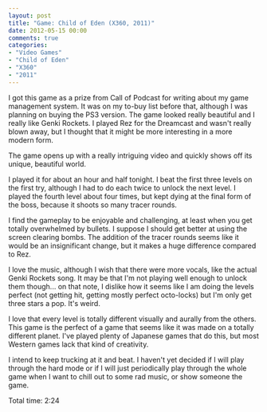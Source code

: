 ```yaml
---
layout: post
title: "Game: Child of Eden (X360, 2011)"
date: 2012-05-15 00:00
comments: true
categories:
- "Video Games"
- "Child of Eden"
- "X360"
- "2011"
---
```


I got this game as a prize from Call of Podcast for writing about
my game management system. It was on my to-buy list before that,
although I was planning on buying the PS3 version. The game looked
really beautiful and I really like Genki Rockets. I played Rez for
the Dreamcast and wasn't really blown away, but I thought that it
might be more interesting in a more modern form.

The game opens up with a really intriguing video and quickly shows
off its unique, beautiful world.

I played it for about an hour and half tonight. I beat the
first three levels on the first try, although I had to do each
twice to unlock the next level. I played the fourth level about
four times, but kept dying at the final form of the boss, because
it shoots so many tracer rounds.

I find the gameplay to be enjoyable and challenging, at least when
you get totally overwhelmed by bullets. I suppose I should get
better at using the screen clearing bombs. The addition of the
tracer rounds seems like it would be an insignificant change, but
it makes a huge difference compared to Rez.

I love the music, although I wish that there were more vocals,
like the actual Genki Rockets song. It may be that I'm not playing
well enough to unlock them though... on that note, I dislike how
it seems like I am doing the levels perfect (not getting hit,
getting mostly perfect octo-locks) but I'm only get three stars a
pop. It's weird.

I love that every level is totally different visually and aurally
from the others. This game is the perfect of a game that seems
like it was made on a totally different planet. I've played plenty
of Japanese games that do this, but most Western games lack that
kind of creativity.

I intend to keep trucking at it and beat. I haven't yet decided if
I will play through the hard mode or if I will just periodically
play through the whole game when I want to chill out to some rad
music, or show someone the game.

Total time: 2:24
